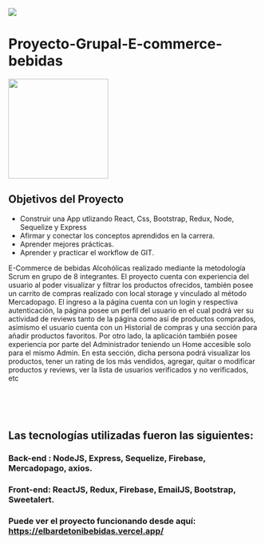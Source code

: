 <p align='left'>
    <img src='https://static.wixstatic.com/media/85087f_0d84cbeaeb824fca8f7ff18d7c9eaafd~mv2.png/v1/fill/w_160,h_30,al_c,q_85,usm_0.66_1.00_0.01/Logo_completo_Color_1PNG.webp' </img>
</p>

# Proyecto-Grupal-E-commerce-bebidas

<p align='left'>
 <img src='https://user-images.githubusercontent.com/88751880/174874271-af52946e-72ff-4386-a784-9be3744fcec4.gif' height= "200px"/>
</p>



## Objetivos del Proyecto

- Construir una App utlizando React, Css, Bootstrap, Redux, Node, Sequelize y Express
- Afirmar y conectar los conceptos aprendidos en la carrera.
- Aprender mejores prácticas.
- Aprender y practicar el workflow de GIT.

E-Commerce de bebidas Alcohólicas realizado mediante la metodología Scrum en grupo de 8 integrantes. El proyecto cuenta con experiencia del usuario al poder visualizar y filtrar los productos ofrecidos, también posee un carrito de compras realizado con local storage y vinculado al método Mercadopago. El ingreso a la página cuenta con un login y respectiva autenticación, la página posee un perfil del usuario en el cual podrá ver su actividad de reviews tanto de la página como así de productos comprados, asimismo el usuario cuenta con un Historial de compras y una sección para añadir productos favoritos. Por otro lado, la aplicación también posee experiencia por parte del Administrador teniendo un Home accesible solo para el mismo Admin. En esta sección, dicha persona podrá visualizar los productos, tener un rating de los más vendidos, agregar, quitar o modificar productos y reviews, ver la lista de usuarios verificados y no verificados, etc

  </br>
    </br>
      </br>



##  Las tecnologías utilizadas fueron las siguientes:
### Back-end : NodeJS, Express, Sequelize, Firebase, Mercadopago, axios.
### Front-end: ReactJS, Redux, Firebase, EmailJS, Bootstrap, Sweetalert.

### Puede ver el proyecto funcionando desde aquí: https://elbardetonibebidas.vercel.app/
